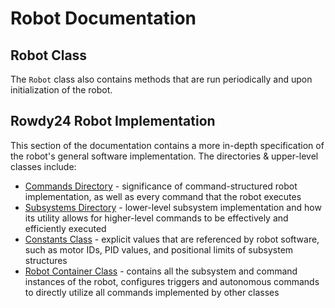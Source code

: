 # Robot Documentation

## Robot Class

The `Robot` class also contains methods that are run periodically and upon initialization of the robot.

## Rowdy24 Robot Implementation
This section of the documentation contains a more in-depth specification of the robot's general software implementation. The directories & upper-level classes include:

- [Commands Directory](commands) - significance of command-structured robot implementation, as well as every command that the robot executes
- [Subsystems Directory](subsystems) - lower-level subsystem implementation and how its utility allows for higher-level commands to be effectively and efficiently executed
- [Constants Class](CONSTANTS.md) - explicit values that are referenced by robot software, such as motor IDs, PID values, and positional limits of subsystem structures
- [Robot Container Class](ROBOT_CONTAINER.md) - contains all the subsystem and command instances of the robot, configures triggers and autonomous commands to directly utilize all commands implemented by other classes